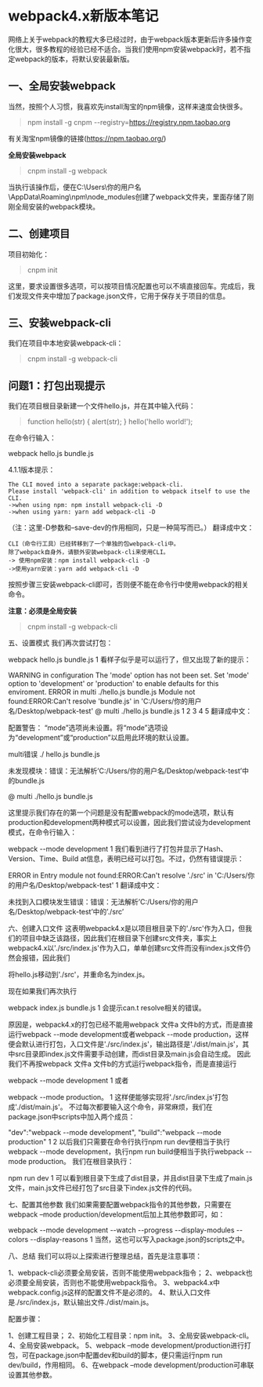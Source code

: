 # webpack4.x新版本笔记
网络上关于webpack的教程大多已经过时，由于webpack版本更新后许多操作变化很大，很多教程的经验已经不适合。当我们使用npm安装webpack时，若不指定webpack的版本，将默认安装最新版。

## 一、全局安装webpack
当然，按照个人习惯，我喜欢先install淘宝的npm镜像，这样来速度会快很多。

> npm install -g cnpm --registry=https://registry.npm.taobao.org

有关淘宝npm镜像的链接(https://npm.taobao.org/)

**全局安装webpack**

> cnpm install -g webpack

当执行该操作后，便在C:\Users\你的用户名\AppData\Roaming\npm\node_modules创建了webpack文件夹，里面存储了刚刚全局安装的webpack模块。

## 二、创建项目

项目初始化：

> cnpm init

这里，要求设置很多选项，可以按项目情况配置也可以不填直接回车。完成后，我们发现文件夹中增加了package.json文件，它用于保存关于项目的信息。

## 三、安装webpack-cli

我们在项目中本地安装webpack-cli：

> cnpm install -g webpack-cli

## 问题1：打包出现提示
我们在项目根目录新建一个文件hello.js，并在其中输入代码：

>function hello(str) {
    alert(str);
}
hello('hello world!');

在命令行输入：

webpack hello.js bundle.js

4.1.1版本提示：

```shell
The CLI moved into a separate package:webpack-cli.
Please install 'webpack-cli' in addition to webpack itself to use the CLI.
->when using npm: npm install webpack-cli -D
->when using yarn: yarn add webpack-cli -D
```

（注：这里-D参数和–save-dev的作用相同，只是一种简写而已。）
翻译成中文：

```shell
CLI（命令行工具）已经转移到了一个单独的包webpack-cli中。 
除了webpack自身外，请额外安装webpack-cli来使用CLI。 
-> 使用npm安装：npm install webpack-cli -D 
->使用yarn安装：yarn add webpack-cli -D
```
按照步骤三安装webpack-cli即可，否则便不能在命令行中使用webpack的相关命令。

**注意：必须是全局安装**

> cnpm install -g webpack-cli


五、设置模式
我们再次尝试打包：

webpack hello.js bundle.js
1
看样子似乎是可以运行了，但又出现了新的提示：

WARNING in configuration
The 'mode' option has not been set. Set  'mode' option to 'development' or 'production' to enable defaults for this enviroment.
ERROR in multi ./hello.js bundle.js
Module not found:ERROR:Can't resolve 'bundle.js' in 'C:/Users/你的用户名/Desktop/webpack-test'
@ multi ./hello.js bundle.js
1
2
3
4
5
翻译成中文：

配置警告： 
“mode”选项尚未设置。将“mode”选项设为“development”或“production”以启用此环境的默认设置。

multi错误 ./ hello.js bundle.js

未发现模块：错误：无法解析’C:/Users/你的用户名/Desktop/webpack-test’中的bundle.js

@ multi ./hello.js bundle.js

这里提示我们存在的第一个问题是没有配置webpack的mode选项，默认有production和development两种模式可以设置，因此我们尝试设为development模式，在命令行输入：

webpack --mode development
1
我们看到进行了打包并显示了Hash、Version、Time、Build at信息，表明已经可以打包。不过，仍然有错误提示：

ERROR in Entry module not found:ERROR:Can't resolve './src' in 'C:/Users/你的用户名/Desktop/webpack-test'
1
翻译成中文：

未找到入口模块发生错误：错误：无法解析’C:/Users/你的用户名/Desktop/webpack-test’中的’./src’

六、创建入口文件
这表明webpack4.x是以项目根目录下的'./src'作为入口，但我们的项目中缺乏该路径，因此我们在根目录下创建src文件夹，事实上webpack4.x以'./src/index.js'作为入口，单单创建src文件而没有index.js文件仍然会报错，因此我们

将hello.js移动到'./src'，并重命名为index.js。

现在如果我们再次执行

webpack index.js bundle.js
1
会提示can.t resolve相关的错误。

原因是，webpack4.x的打包已经不能用webpack 文件a 文件b的方式，而是直接运行webpack --mode development或者webpack --mode production，这样便会默认进行打包，入口文件是'./src/index.js'，输出路径是'./dist/main.js'，其中src目录即index.js文件需要手动创建，而dist目录及main.js会自动生成。 
因此我们不再按webpack 文件a 文件b的方式运行webpack指令，而是直接运行

webpack --mode development
1
或者

webpack --mode production。
1
这样便能够实现将'./src/index.js'打包成'./dist/main.js'。 
不过每次都要输入这个命令，非常麻烦，我们在package.json中scripts中加入两个成员：

"dev":"webpack --mode development",
 "build":"webpack --mode production"
1
2
以后我们只需要在命令行执行npm run dev便相当于执行webpack --mode development，执行npm run build便相当于执行webpack --mode production。 
我们在根目录执行：

npm run dev
1
可以看到根目录下生成了dist目录，并且dist目录下生成了main.js文件，main.js文件已经打包了src目录下index.js文件的代码。

七、配置其他参数
我们如果需要配置webpack指令的其他参数，只需要在webpack –mode production/development后加上其他参数即可，如：

webpack --mode development --watch --progress --display-modules --colors --display-reasons
1
当然，这也可以写入package.json的scripts之中。

八、总结
我们可以将以上探索进行整理总结，首先是注意事项：

1、webpack-cli必须要全局安装，否则不能使用webpack指令； 
2、webpack也必须要全局安装，否则也不能使用webpack指令。 
3、webpack4.x中webpack.config.js这样的配置文件不是必须的。 
4、默认入口文件是./src/index.js，默认输出文件./dist/main.js。

配置步骤：

1、创建工程目录； 
2、初始化工程目录：npm init。 
3、全局安装webpack-cli。 
4、全局安装webpack。 
5、webpack –mode development/production进行打包，可在package.json中配置dev和build的脚本，便只需运行npm run dev/build，作用相同。 
6、在webpack –mode development/production可串联设置其他参数。
